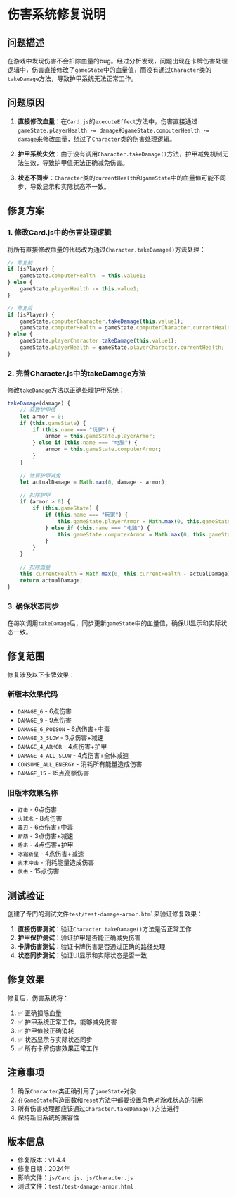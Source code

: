 # 伤害系统修复说明

## 问题描述

在游戏中发现伤害不会扣除血量的bug。经过分析发现，问题出现在卡牌伤害处理逻辑中，伤害直接修改了`gameState`中的血量值，而没有通过`Character`类的`takeDamage`方法，导致护甲系统无法正常工作。

## 问题原因

1. **直接修改血量**：在`Card.js`的`executeEffect`方法中，伤害直接通过`gameState.playerHealth -= damage`和`gameState.computerHealth -= damage`来修改血量，绕过了`Character`类的伤害处理逻辑。

2. **护甲系统失效**：由于没有调用`Character.takeDamage()`方法，护甲减免机制无法生效，导致护甲值无法正确减免伤害。

3. **状态不同步**：`Character`类的`currentHealth`和`gameState`中的血量值可能不同步，导致显示和实际状态不一致。

## 修复方案

### 1. 修改Card.js中的伤害处理逻辑

将所有直接修改血量的代码改为通过`Character.takeDamage()`方法处理：

```javascript
// 修复前
if (isPlayer) {
    gameState.computerHealth -= this.value1;
} else {
    gameState.playerHealth -= this.value1;
}

// 修复后
if (isPlayer) {
    gameState.computerCharacter.takeDamage(this.value1);
    gameState.computerHealth = gameState.computerCharacter.currentHealth;
} else {
    gameState.playerCharacter.takeDamage(this.value1);
    gameState.playerHealth = gameState.playerCharacter.currentHealth;
}
```

### 2. 完善Character.js中的takeDamage方法

修改`takeDamage`方法以正确处理护甲系统：

```javascript
takeDamage(damage) {
    // 获取护甲值
    let armor = 0;
    if (this.gameState) {
        if (this.name === "玩家") {
            armor = this.gameState.playerArmor;
        } else if (this.name === "电脑") {
            armor = this.gameState.computerArmor;
        }
    }
    
    // 计算护甲减免
    let actualDamage = Math.max(0, damage - armor);
    
    // 扣除护甲
    if (armor > 0) {
        if (this.gameState) {
            if (this.name === "玩家") {
                this.gameState.playerArmor = Math.max(0, this.gameState.playerArmor - damage);
            } else if (this.name === "电脑") {
                this.gameState.computerArmor = Math.max(0, this.gameState.computerArmor - damage);
            }
        }
    }
    
    // 扣除血量
    this.currentHealth = Math.max(0, this.currentHealth - actualDamage);
    return actualDamage;
}
```

### 3. 确保状态同步

在每次调用`takeDamage`后，同步更新`gameState`中的血量值，确保UI显示和实际状态一致。

## 修复范围

修复涉及以下卡牌效果：

### 新版本效果代码
- `DAMAGE_6` - 6点伤害
- `DAMAGE_9` - 9点伤害  
- `DAMAGE_6_POISON` - 6点伤害+中毒
- `DAMAGE_3_SLOW` - 3点伤害+减速
- `DAMAGE_4_ARMOR` - 4点伤害+护甲
- `DAMAGE_4_ALL_SLOW` - 4点伤害+全体减速
- `CONSUME_ALL_ENERGY` - 消耗所有能量造成伤害
- `DAMAGE_15` - 15点高额伤害

### 旧版本效果名称
- `打击` - 6点伤害
- `火球术` - 8点伤害
- `毒刃` - 6点伤害+中毒
- `断筋` - 3点伤害+减速
- `盾击` - 4点伤害+护甲
- `冰霜新星` - 4点伤害+减速
- `奥术冲击` - 消耗能量造成伤害
- `伏击` - 15点伤害

## 测试验证

创建了专门的测试文件`test/test-damage-armor.html`来验证修复效果：

1. **直接伤害测试**：验证`Character.takeDamage()`方法是否正常工作
2. **护甲保护测试**：验证护甲是否能正确减免伤害
3. **卡牌伤害测试**：验证卡牌伤害是否通过正确的路径处理
4. **状态同步测试**：验证UI显示和实际状态是否一致

## 修复效果

修复后，伤害系统将：

1. ✅ 正确扣除血量
2. ✅ 护甲系统正常工作，能够减免伤害
3. ✅ 护甲值被正确消耗
4. ✅ 状态显示与实际状态同步
5. ✅ 所有卡牌伤害效果正常工作

## 注意事项

1. 确保`Character`类正确引用了`gameState`对象
2. 在`GameState`构造函数和`reset`方法中都要设置角色对游戏状态的引用
3. 所有伤害处理都应该通过`Character.takeDamage()`方法进行
4. 保持新旧系统的兼容性

## 版本信息

- 修复版本：v1.4.4
- 修复日期：2024年
- 影响文件：`js/Card.js`、`js/Character.js`
- 测试文件：`test/test-damage-armor.html` 